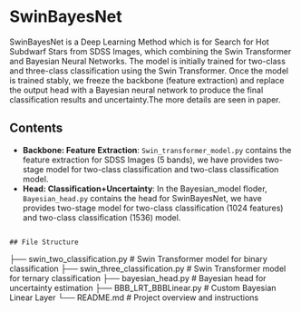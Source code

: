 # SwinBayesNet

SwinBayesNet is a Deep
Learning Method which is for Search for Hot Subdwarf Stars from SDSS Images, which combining the Swin Transformer and Bayesian Neural Networks. The model is initially trained for two-class and three-class classification using the Swin Transformer. Once the model is trained stably, we freeze the backbone (feature extraction) and replace the output head with a Bayesian neural network to produce the final classification results and uncertainty.The more details are seen in paper.

## Contents

- **Backbone: Feature Extraction**: `Swin_transformer_model.py` contains the feature extraction for SDSS Images (5 bands), we have provides two-stage model for two-class classification and two-class classification model.
- **Head: Classification+Uncertainty**: In the Bayesian_model floder, `Bayesian_head.py` contains the head for SwinBayesNet, we have provides two-stage model for two-class classification (1024 features) and two-class classification (1536) model.

```

## File Structure

```
├── swin_two_classification.py        # Swin Transformer model for binary classification
├── swin_three_classification.py      # Swin Transformer model for ternary classification
├── bayesian_head.py                  # Bayesian head for uncertainty estimation
├── BBB_LRT_BBBLinear.py              # Custom Bayesian Linear Layer
└── README.md                         # Project overview and instructions
```
